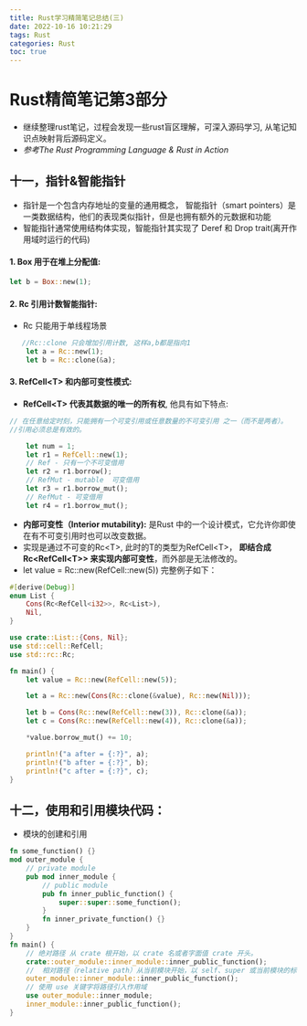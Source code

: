 ```yaml
---
title: Rust学习精简笔记总结(三)
date: 2022-10-16 10:21:29
tags: Rust
categories: Rust
toc: true
---
```


# Rust精简笔记第3部分
- 继续整理rust笔记，过程会发现一些rust盲区理解，可深入源码学习, 从笔记知识点映射背后源码定义。
- *参考The Rust Programming Language &  Rust in Action*

## 十一，指针&智能指针
 - 指针是一个包含内存地址的变量的通用概念， 智能指针（smart pointers）是一类数据结构，他们的表现类似指针，但是也拥有额外的元数据和功能
 - 智能指针通常使用结构体实现，智能指针其实现了 Deref 和 Drop trait(离开作用域时运行的代码)
 
#### 1. Box<T> 用于在堆上分配值:

```rust
let b = Box::new(1);
```
#### 2. Rc<T> 引用计数智能指针:
- Rc<T> 只能用于单线程场景

```rust
   //Rc::clone 只会增加引用计数, 这样a,b都是指向1
    let a = Rc::new(1);
    let b = Rc::clone(&a);
```
#### 3. RefCell\<T> 和内部可变性模式:

- **RefCell\<T> 代表其数据的唯一的所有权**, 他具有如下特点:

```rust
// 在任意给定时刻，只能拥有一个可变引用或任意数量的不可变引用 之一（而不是两者）。
//引用必须总是有效的。

    let num = 1;
    let r1 = RefCell::new(1);
    // Ref - 只有一个不可变借用
    let r2 = r1.borrow();
    // RefMut - mutable  可变借用
    let r3 = r1.borrow_mut();
    // RefMut - 可变借用
    let r4 = r1.borrow_mut();
```

- **内部可变性（Interior mutability):**
    是Rust 中的一个设计模式，它允许你即使在有不可变引用时也可以改变数据。
- 实现是通过不可变的Rc\<T>, 此时的T的类型为RefCell\<T>， **即结合成Rc\<RefCell\<T>> 来实现内部可变性**，而外部是无法修改的。     
- let value = Rc::new(RefCell::new(5)) 完整例子如下：


```rust
#[derive(Debug)]
enum List {
    Cons(Rc<RefCell<i32>>, Rc<List>),
    Nil,
}

use crate::List::{Cons, Nil};
use std::cell::RefCell;
use std::rc::Rc;

fn main() {
    let value = Rc::new(RefCell::new(5));

    let a = Rc::new(Cons(Rc::clone(&value), Rc::new(Nil)));

    let b = Cons(Rc::new(RefCell::new(3)), Rc::clone(&a));
    let c = Cons(Rc::new(RefCell::new(4)), Rc::clone(&a));

    *value.borrow_mut() += 10;

    println!("a after = {:?}", a);
    println!("b after = {:?}", b);
    println!("c after = {:?}", c);
}


```

## 十二，使用和引用模块代码：
- 模块的创建和引用

```rust
fn some_function() {}
mod outer_module {
    // private module
    pub mod inner_module {
        // public module
        pub fn inner_public_function() {
            super::super::some_function();
        }
        fn inner_private_function() {}
    }
}
fn main() {
    // 绝对路径 从 crate 根开始，以 crate 名或者字面值 crate 开头。
    crate::outer_module::inner_module::inner_public_function();
    //  相对路径（relative path）从当前模块开始，以 self、super 或当前模块的标识符开头。
    outer_module::inner_module::inner_public_function();
    // 使用 use 关键字将路径引入作用域
    use outer_module::inner_module;
    inner_module::inner_public_function();
}

```


